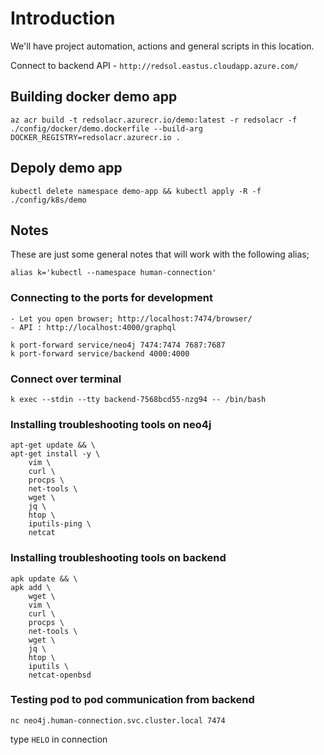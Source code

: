 # Introduction

We'll have project automation, actions and general scripts in this location.

Connect to backend API - `http://redsol.eastus.cloudapp.azure.com/`
## Building docker demo app

```
az acr build -t redsolacr.azurecr.io/demo:latest -r redsolacr -f ./config/docker/demo.dockerfile --build-arg DOCKER_REGISTRY=redsolacr.azurecr.io .
```

## Depoly demo app

```
kubectl delete namespace demo-app && kubectl apply -R -f ./config/k8s/demo
```

## Notes

These are just some general notes that will work with the following alias;

```
alias k='kubectl --namespace human-connection'
```

### Connecting to the ports for development
	- Let you open browser; http://localhost:7474/browser/
    - API : http://localhost:4000/graphql

```
k port-forward service/neo4j 7474:7474 7687:7687
k port-forward service/backend 4000:4000
```

### Connect over terminal

```
k exec --stdin --tty backend-7568bcd55-nzg94 -- /bin/bash
```

### Installing troubleshooting tools on neo4j

```
apt-get update && \
apt-get install -y \
    vim \
    curl \
    procps \
    net-tools \
    wget \
    jq \
    htop \
    iputils-ping \
    netcat
```

### Installing troubleshooting tools on backend

```
apk update && \
apk add \
    wget \
    vim \
    curl \
    procps \
    net-tools \
    wget \
    jq \
    htop \
    iputils \
    netcat-openbsd
```

### Testing pod to pod communication from backend

```
nc neo4j.human-connection.svc.cluster.local 7474
```
type `HELO` in connection

